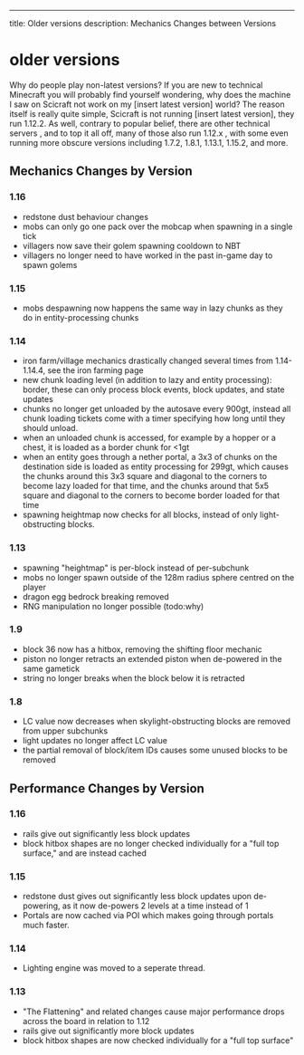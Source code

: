 ---
title: Older versions
description: Mechanics Changes between Versions

# older versions

Why do people play non-latest versions?
If you are new to technical Minecraft you will probably find yourself wondering, why does the machine I saw on Scicraft not work on my [insert latest version] world? The reason itself is really quite simple, 
Scicraft is not running [insert latest version], they run 1.12.2.
 As well, contrary to popular belief, 
there are other technical servers
, and to top it all off, 
many of those also run 1.12.x
, with some even running more obscure versions including 1.7.2, 1.8.1, 1.13.1, 1.15.2, and more.

## Mechanics Changes by Version
### 1.16
- redstone dust behaviour changes
- mobs can only go one pack over the mobcap when spawning in a single tick
- villagers now save their golem spawning cooldown to NBT
- villagers no longer need to have worked in the past in-game day to spawn golems
### 1.15
- mobs despawning now happens the same way in lazy chunks as they do in entity-processing chunks
### 1.14
- iron farm/village mechanics drastically changed several times from 1.14-1.14.4, see the iron farming page
- new chunk loading level (in addition to lazy and entity processing): border, these can only process block events, block updates, and state updates
- chunks no longer get unloaded by the autosave every 900gt, instead all chunk loading tickets come with a timer specifying how long until they should unload.
- when an unloaded chunk is accessed, for example by a hopper or a chest, it is loaded as a border chunk for &lt;1gt
- when an entity goes through a nether portal, a 3x3 of chunks on the destination side is loaded as entity processing for 299gt, which causes the chunks around this 3x3 square and diagonal to the corners to become lazy loaded for that time, and the chunks around that 5x5 square and diagonal to the corners to become border loaded for that time
- spawning heightmap now checks for all blocks, instead of only light-obstructing blocks.
### 1.13
- spawning "heightmap" is per-block instead of per-subchunk
- mobs no longer spawn outside of the 128m radius sphere centred on the player
- dragon egg bedrock breaking removed
- RNG manipulation no longer possible (todo:why)
### 1.9
- block 36 now has a hitbox, removing the shifting floor mechanic
- piston no longer retracts an extended piston when de-powered in the same gametick
- string no longer breaks when the block below it is retracted
### 1.8
- LC value now decreases when skylight-obstructing blocks are removed from upper subchunks
- light updates no longer affect LC value
- the partial removal of block/item IDs causes some unused blocks to be removed

## Performance Changes by Version
### 1.16
- rails give out significantly less block updates
- block hitbox shapes are no longer checked individually for a "full top surface," and are instead cached
### 1.15
- redstone dust gives out significantly less block updates upon de-powering, as it now de-powers 2 levels at a time instead of 1
- Portals are now cached via POI which makes going through portals much faster.
### 1.14
- Lighting engine was moved to a seperate thread.
### 1.13
- "The Flattening" and related changes cause major performance drops across the board in relation to 1.12
- rails give out significantly more block updates
- block hitbox shapes are now checked individually for a "full top surface"
